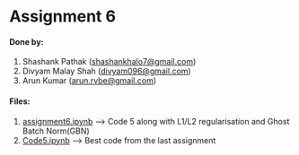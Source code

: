 # Assignment 6

#### Done by:
1. Shashank Pathak (shashankhalo7@gmail.com)
2. Divyam Malay Shah (divyam096@gmail.com)
3. Arun Kumar (arun.rvbe@gmail.com)

#### Files:
1. [assignment6.ipynb](https://github.com/divyam96/TheSchoolOfAI-EVA5-Assignments/blob/master/Assignment%206/assignment6.ipynb) --> Code 5 along with L1/L2 regularisation  and Ghost Batch Norm(GBN)
2. [Code5.ipynb](https://github.com/divyam96/TheSchoolOfAI-EVA5-Assignments/blob/master/Assignment%206/Code5.ipynb) --> Best code from the last assignment

 

